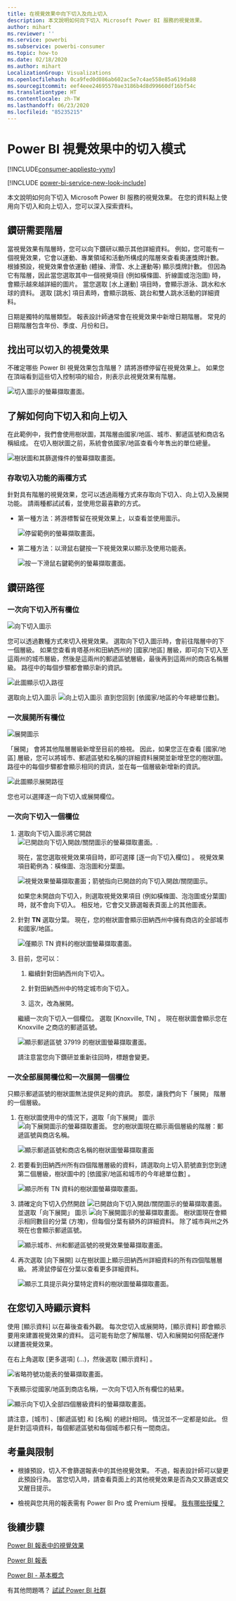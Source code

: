 ```yaml
---
title: 在視覺效果中向下切入及向上切入
description: 本文說明如何向下切入 Microsoft Power BI 服務的視覺效果。
author: mihart
ms.reviewer: ''
ms.service: powerbi
ms.subservice: powerbi-consumer
ms.topic: how-to
ms.date: 02/18/2020
ms.author: mihart
LocalizationGroup: Visualizations
ms.openlocfilehash: 0ca9fed0d086ab602ac5e7c4ae558e85a619da88
ms.sourcegitcommit: eef4eee24695570ae3186b4d8d99660df16bf54c
ms.translationtype: HT
ms.contentlocale: zh-TW
ms.lasthandoff: 06/23/2020
ms.locfileid: "85235215"
---
```

# <a name="drill-mode-in-a-visual-in-power-bi"></a>Power BI 視覺效果中的切入模式

[!INCLUDE[consumer-appliesto-yyny](../includes/consumer-appliesto-yyny.md)]

[!INCLUDE [power-bi-service-new-look-include](../includes/power-bi-service-new-look-include.md)]

本文說明如何向下切入 Microsoft Power BI 服務的視覺效果。 在您的資料點上使用向下切入和向上切入，您可以深入探索資料。 

## <a name="drill-requires-a-hierarchy"></a>鑽研需要階層

當視覺效果有階層時，您可以向下鑽研以顯示其他詳細資料。 例如，您可能有一個視覺效果，它會以運動、專業領域和活動所構成的階層來查看奧運獎牌計數。 根據預設，視覺效果會依運動 (體操、滑雪、水上運動等) 顯示獎牌計數。 但因為它有階層，因此當您選取其中一個視覺項目 (例如橫條圖、折線圖或泡泡圖) 時，會顯示越來越詳細的圖片。 當您選取 [水上運動]  項目時，會顯示游泳、跳水和水球的資料。  選取 [跳水]  項目素時，會顯示跳板、跳台和雙人跳水活動的詳細資料。

日期是獨特的階層類型。  報表設計師通常會在視覺效果中新增日期階層。 常見的日期階層包含年份、季度、月份和日。 

## <a name="figure-out-which-visuals-can-be-drilled"></a>找出可以切入的視覺效果
不確定哪些 Power BI 視覺效果包含階層？ 請將游標停留在視覺效果上。 如果您在頂端看到這些切入控制項的組合，則表示此視覺效果有階層。

![切入圖示的螢幕擷取畫面。](./media/end-user-drill/power-bi-drill-icons.png)  


## <a name="learn-how-to-drill-down-and-up"></a>了解如何向下切入和向上切入

在此範例中，我們會使用樹狀圖，其階層由國家/地區、城市、郵遞區號和商店名稱組成。 在切入樹狀圖之前，系統會依國家/地區查看今年售出的單位總量。 

![樹狀圖和其篩選條件的螢幕擷取畫面。](./media/end-user-drill/power-bi-treemaps.png)  


### <a name="two-ways-to-access-the-drill-features"></a>存取切入功能的兩種方式

針對具有階層的視覺效果，您可以透過兩種方式來存取向下切入、向上切入及展開功能。 請兩種都試試看，並使用您最喜歡的方式。

- 第一種方法：將游標暫留在視覺效果上，以查看並使用圖示。  

    ![停留範例的螢幕擷取畫面。](./media/end-user-drill/power-bi-hover.png)

- 第二種方法：以滑鼠右鍵按一下視覺效果以顯示及使用功能表。

    ![按一下滑鼠右鍵範例的螢幕擷取畫面。](./media/end-user-drill/power-bi-drill-menu.png)



## <a name="drill-pathways"></a>鑽研路徑

### <a name="drill-down-all-fields-at-once"></a>一次向下切入所有欄位
![向下切入圖示](./media/end-user-drill/power-bi-drill-icon3.png)

您可以透過數種方式來切入視覺效果。 選取向下切入圖示時，會前往階層中的下一個層級。 如果您查看肯塔基州和田納西州的 [國家/地區]  層級，即可向下切入至這兩州的城市層級，然後是這兩州的郵遞區號層級，最後再到這兩州的商店名稱層級。 路徑中的每個步驟都會顯示新的資訊。

![此圖顯示切入路徑](./media/end-user-drill/power-bi-drill-path.png)

選取向上切入圖示 ![向上切入圖示](./media/end-user-drill/power-bi-drill-icon5.png) 直到您回到 [依國家/地區的今年總單位數]。

### <a name="expand-all-fields-at-once"></a>一次展開所有欄位
![展開圖示](./media/end-user-drill/power-bi-drill-icon6.png)

「展開」  會將其他階層層級新增至目前的檢視。 因此，如果您正在查看 [國家/地區]  層級，您可以將城市、郵遞區號和名稱的詳細資料展開並新增至您的樹狀圖。 路徑中的每個步驟都會顯示相同的資訊，並在每一個層級新增新的資訊。

![此圖顯示展開路徑](./media/end-user-drill/power-bi-expand-path.png)

您也可以選擇逐一向下切入或展開欄位。


### <a name="drill-down-one-field-at-a-time"></a>一次向下切入一個欄位


1. 選取向下切入圖示將它開啟 ![已開啟向下切入開啟/關閉圖示的螢幕擷取畫面。](./media/end-user-drill/power-bi-drill-icon2.png).

    現在，當您選取視覺效果項目時，即可選擇 [逐一向下切入欄位]  。 視覺效果項目範例為：橫條圖、泡泡圖和分葉圖。

    ![視覺效果螢幕擷取畫面；箭號指向已開啟的向下切入開啟/關閉圖示。](media/end-user-drill/power-bi-drill-icon-selected.png)

    如果您未開啟向下切入，則選取視覺效果項目 (例如橫條圖、泡泡圖或分葉圖) 時，就不會向下切入。 相反地，它會交叉篩選報表頁面上的其他圖表。

1. 針對 **TN** 選取分葉。 現在，您的樹狀圖會顯示田納西州中擁有商店的全部城市和國家/地區。

    ![僅顯示 TN 資料的樹狀圖螢幕擷取畫面。](media/end-user-drill/power-bi-drill-down-one.png)

1. 目前，您可以：

    1. 繼續針對田納西州向下切入。

    1. 針對田納西州中的特定城市向下切入。

    1. 這次，改為展開。

    繼續一次向下切入一個欄位。  選取 [Knoxville, TN]  。 現在樹狀圖會顯示您在 Knoxville 之商店的郵遞區號。

    ![顯示郵遞區號 37919 的樹狀圖螢幕擷取畫面。](media/end-user-drill/power-bi-drill-two.png)

    請注意當您向下鑽研並重新往回時，標題會變更。

### <a name="expand-all-and-expand-one-field-at-a-time"></a>一次全部展開欄位和一次展開一個欄位

只顯示郵遞區號的樹狀圖無法提供足夠的資訊。  那麼，讓我們向下「展開」  階層的一個層級。  

1. 在樹狀圖使用中的情況下，選取「向下展開」  圖示 ![向下展開圖示的螢幕擷取畫面](./media/end-user-drill/power-bi-drill-icon6.png)。 您的樹狀圖現在顯示兩個層級的階層：郵遞區號與商店名稱。

    ![顯示郵遞區號和商店名稱的樹狀圖螢幕擷取畫面](./media/end-user-drill/power-bi-expand-one.png)

1. 若要看到田納西州所有四個階層層級的資料，請選取向上切入箭號直到您到達第二個層級，樹狀圖中的 [依國家/地區和城市的今年總單位數]  。

    ![顯示所有 TN 資料的樹狀圖螢幕擷取畫面。](media/end-user-drill/power-bi-expand-two.png)

1. 請確定向下切入仍然開啟 ![已開啟向下切入開啟/關閉圖示的螢幕擷取畫面。](./media/end-user-drill/power-bi-drill-icon2.png) 並選取「向下展開」  圖示 ![向下展開圖示的螢幕擷取畫面](./media/end-user-drill/power-bi-drill-icon6.png)。 樹狀圖現在會顯示相同數目的分葉 (方塊)，但每個分葉有額外的詳細資料。 除了城市與州之外現在也會顯示郵遞區號。

    ![顯示城市、州和郵遞區號的視覺效果螢幕擷取畫面。](./media/end-user-drill/power-bi-expand-three.png)

1. 再次選取 [向下展開]  以在樹狀圖上顯示田納西州詳細資料的所有四個階層層級。 將滑鼠停留在分葉以查看更多詳細資料。

    ![顯示工具提示與分葉特定資料的樹狀圖螢幕擷取畫面。](./media/end-user-drill/power-bi-expand-all.png)

## <a name="show-the-data-as-you-drill"></a>在您切入時顯示資料
使用 [顯示資料]  以在幕後查看外觀。 每次您切入或展開時，[顯示資料]  即會顯示要用來建置視覺效果的資料。 這可能有助您了解階層、切入和展開如何搭配運作以建置視覺效果。 

在右上角選取 [更多選項]  (...)，然後選取 [顯示資料]  。 

![省略符號功能表的螢幕擷取畫面。](./media/end-user-drill/power-bi-ellipses.png)

下表顯示從國家/地區到商店名稱，一次向下切入所有欄位的結果。  


![顯示向下切入全部四個層級資料的螢幕擷取畫面。](./media/end-user-drill/power-bi-show-data.png)

請注意，[城市]  、[郵遞區號]  和 [名稱]  的總計相同。 情況並不一定都是如此。  但是針對這項資料，每個郵遞區號和每個城市都只有一間商店。  



## <a name="considerations-and-limitations"></a>考量與限制
- 根據預設，切入不會篩選報表中的其他視覺效果。 不過，報表設計師可以變更此預設行為。 當您切入時，請查看頁面上的其他視覺效果是否為交叉篩選或交叉醒目提示。

- 檢視與您共用的報表需有 Power BI Pro 或 Premium 授權。 [我有哪些授權？](end-user-license.md)


## <a name="next-steps"></a>後續步驟

[Power BI 報表中的視覺效果](../visuals/power-bi-report-visualizations.md)

[Power BI 報表](end-user-reports.md)

[Power BI - 基本概念](end-user-basic-concepts.md)

有其他問題嗎？ [試試 Power BI 社群](https://community.powerbi.com/)

